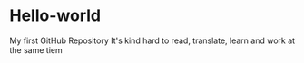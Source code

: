 # Hello-world
My first GitHub Repository
It's kind hard to read, translate, learn and work at the same tiem
